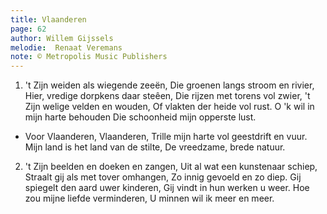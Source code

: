 ```yaml
---
title: Vlaanderen
page: 62
author: Willem Gijssels
melodie:  Renaat Veremans
note: © Metropolis Music Publishers
---
```


1. 't Zijn weiden als wiegende zeeën,
Die groenen langs stroom en rivier,
Hier, vredige dorpkens daar steêen,
Die rijzen met torens vol zwier,
't Zijn welige velden en wouden,
Of vlakten der heide vol rust.
O 'k wil in mijn harte behouden
Die schoonheid mijn opperste lust.


- Voor Vlaanderen, Vlaanderen,
Trille mijn harte vol geestdrift en vuur.
Mijn land is het land van de stilte,
De vreedzame, brede natuur.


2. 't Zijn beelden en doeken en zangen,
Uit al wat een kunstenaar schiep,
Straalt gij als met tover omhangen,
Zo innig gevoeld en zo diep.
Gij spiegelt den aard uwer kinderen,
Gij vindt in hun werken u weer.
Hoe zou mijne liefde verminderen,
U minnen wil ik meer en meer.
